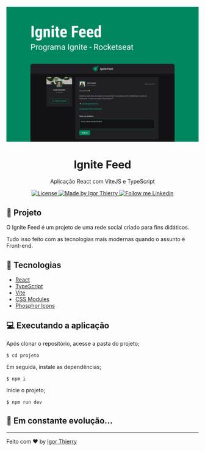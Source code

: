 <p align="center">
    <img alt="GoBarber" src="./.github/Capa.png" />
</p>

<h1 align="center">
  Ignite Feed
</h1>

<p align="center">Aplicação React com ViteJS e TypeScript</p>

<p align="center">
  <a href="#">
    <img alt="License" src="https://img.shields.io/badge/license-MIT-2ecc71">
  </a>

  <a href="https://github.com/IgorThierry">
    <img alt="Made by Igor Thierry" src="https://img.shields.io/badge/Made%20by-Igor%20Thierry-2ecc71">
  </a>

  <a href="https://www.linkedin.com/in/igorthierry/">
    <img alt="Follow me Linkedin" src="https://img.shields.io/badge/Follow%20up-igorthierry-2ecc71?style=social&logo=linkedin">
  </a>
</p>

## 🚀 Projeto

O Ignite Feed é um projeto de uma rede social criado para fins didáticos.

Tudo isso feito com as tecnologias mais modernas quando o assunto é Front-end.

## 🔧 Tecnologias

- [React](https://github.com/facebook/react)
- [TypeScript](https://github.com/microsoft/TypeScript)
- [Vite](https://github.com/vitejs/vite)
- [CSS Modules](https://github.com/css-modules/css-modules)
- [Phosphor Icons](https://github.com/phosphor-icons/phosphor-home)

## 💻 Executando a aplicação

Após clonar o repositório, acesse a pasta do projeto;

```
$ cd projeto
```

Em seguida, instale as dependências;

```
$ npm i
```

Inicie o projeto;

```
$ npm run dev
```

## 🚀 **Em constante evolução...**

---

Feito com ♥ by [Igor Thierry](https://www.linkedin.com/in/igorthierry/)